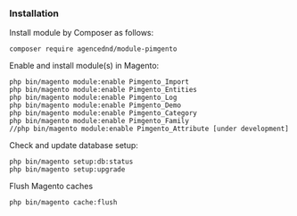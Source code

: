 ### Installation ###

Install module by Composer as follows:

```shell
composer require agencednd/module-pimgento
```

Enable and install module(s) in Magento:

```shell
php bin/magento module:enable Pimgento_Import
php bin/magento module:enable Pimgento_Entities
php bin/magento module:enable Pimgento_Log
php bin/magento module:enable Pimgento_Demo
php bin/magento module:enable Pimgento_Category
php bin/magento module:enable Pimgento_Family
//php bin/magento module:enable Pimgento_Attribute [under development]
```

Check and update database setup:
```shell
php bin/magento setup:db:status
php bin/magento setup:upgrade
```

Flush Magento caches
```shell
php bin/magento cache:flush
```